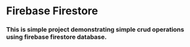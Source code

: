 <h1>Firebase Firestore</h1>

<h3>This is simple project demonstrating simple crud operations using firebase firestore database.</h3>
